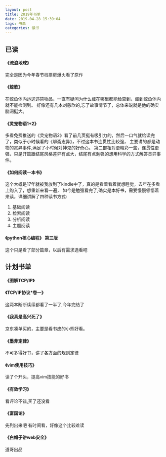 ```yaml
---
layout: post
title: 2019年书单
date: 2019-04-28 15:39:04
tags: 书单
categories: 读书
---
```

## 已读
#### 《流浪地球》   
完全是因为今年春节档票房爆火看了原作   
#### 《鲸歌》   
在鲸鱼体内运送违禁物品，一直有疑问为什么藏在哪里都能检查到，藏到鲸鱼体内就不能检测到。
好像还有几本刘慈欣的,忘了故事情节了，总体来说就是他的确实脑洞挺大。

#### 《灵宠物语1+2》   
多看免费推送的《灵宠物语2》看了前几页挺有吸引力的，然后一口气就给读完了，类似于小时候看的《聊斋志异》，不过这本书连贯性比较强，
主要讲的都是动物的灵异事件,满足了小时候对神鬼的好奇心。
第二部相对更精彩一些，连贯性更强，只是开篇跟结尾风格差异有点大，结尾有点勉强的想用科学的方式解答灵异事件。

<!--more-->

#### 《如何阅读一本书》
这个大概是17年就被我放到了kindle中了，真的是看着看着就想睡觉，去年在多看上购入了，想重新来看一遍，
如今是勉强看完了,确实是本好书，需要慢慢领悟着来读，详细讲解了四种读书方式:   
1. 基础阅读   
2. 检索阅读   
3. 分析阅读   
4. 主题阅读   

#### 《python核心编程》 第三版    
这个只是看了部分篇章，以后有需求选看吧

## 计划书单 
#### 《图解TCP/IP》   
#### 《TCP/IP协议*卷一》   
这两本断断续续都看了一半了,今年完结了

#### 《我真是高兴死了》   
京东凑单买的，主要是看书皮的小熊好看。

#### 《墨菲定律》   
不可多得好书，讲了各方面的规则定律

#### 《vim使用技巧》   
读了个开头，提高vim技能的好书

#### 《有效学习》  
看评论不错,买了还没看

#### 《富国论》   
先列出来吧 有时间看，好像这个比较难读

#### 《白帽子讲web安全》   
道哥出品
